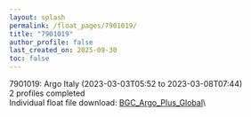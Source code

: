 ```yaml
---
layout: splash
permalink: /float_pages/7901019/
title: "7901019"
author_profile: false
last_created_on: 2025-09-30
toc: false
---
```

 
7901019: Argo Italy (2023-03-03T05:52 to 2023-03-08T07:44)\
2 profiles completed\
Individual float file download: [BGC_Argo_Plus_Global](https://ftp.soest.hawaii.edu/bgc_argo_plus/Individual_Floats/outliers_removed/7901019_Sprof_processed.nc)\
